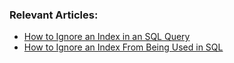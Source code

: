 ### Relevant Articles: 
- [How to Ignore an Index in an SQL Query](https://www.baeldung.com/sql/index-exclude)
- [How to Ignore an Index From Being Used in SQL](https://drafts.baeldung.com/sql/how-to-ignore-an-index-from-being-used-in-sql/)

